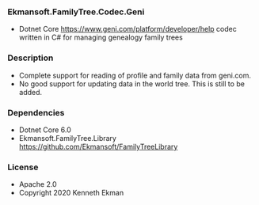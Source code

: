 ### Ekmansoft.FamilyTree.Codec.Geni
- Dotnet Core https://www.geni.com/platform/developer/help codec written in C# for managing genealogy family trees

### Description
- Complete support for reading of profile and family data from geni.com. 
- No good support for updating data in the world tree. This is still to be added.

### Dependencies
- Dotnet Core 6.0
- Ekmansoft.FamilyTree.Library https://github.com/Ekmansoft/FamilyTreeLibrary

### License 
- Apache 2.0
- Copyright 2020 Kenneth Ekman